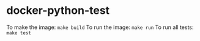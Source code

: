 # docker-python-test

To make the image: `make build`
To run the image: `make run`
To run all tests: `make test` 